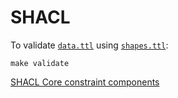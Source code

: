 # SHACL

To validate [`data.ttl`](data.ttl) using [`shapes.ttl`](shapes.ttl):

```text
make validate
```

[SHACL Core constraint components](https://www.w3.org/TR/shacl/#core-components)
